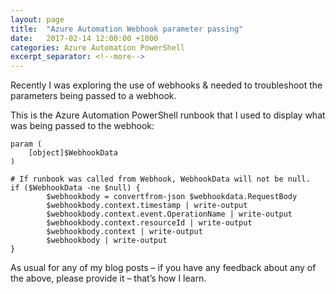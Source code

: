 ```yaml
---
layout: page
title:  "Azure Automation Webhook parameter passing"
date:   2017-02-14 12:00:00 +1000
categories: Azure Automation PowerShell
excerpt_separator: <!--more-->
---
```

Recently I was exploring the use of webhooks & needed to troubleshoot the parameters being passed to a webhook.
<!--more-->

This is the Azure Automation PowerShell runbook that I used to display what was being passed to the webhook:

```
param (
    [object]$WebhookData
)

# If runbook was called from Webhook, WebhookData will not be null.
if ($WebhookData -ne $null) {
        $webhookbody = convertfrom-json $webhookdata.RequestBody
        $webhookbody.context.timestamp | write-output
        $webhookbody.context.event.OperationName | write-output
        $webhookbody.context.resourceId | write-output
        $webhookbody.context | write-output
        $webhookbody | write-output
}
```

As usual for any of my blog posts – if you have any feedback about any of the above, please provide it – that’s how I learn.
